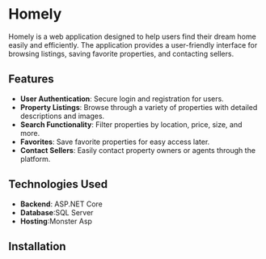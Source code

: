 # Homely

Homely is a web application designed to help users find their dream home easily and efficiently. The application provides a user-friendly interface for browsing listings, saving favorite properties, and contacting sellers.

## Features

- **User Authentication**: Secure login and registration for users.
- **Property Listings**: Browse through a variety of properties with detailed descriptions and images.
- **Search Functionality**: Filter properties by location, price, size, and more.
- **Favorites**: Save favorite properties for easy access later.
- **Contact Sellers**: Easily contact property owners or agents through the platform.

## Technologies Used

- **Backend**: ASP.NET Core
- **Database**:SQL Server
- **Hosting**:Monster Asp

## Installation


